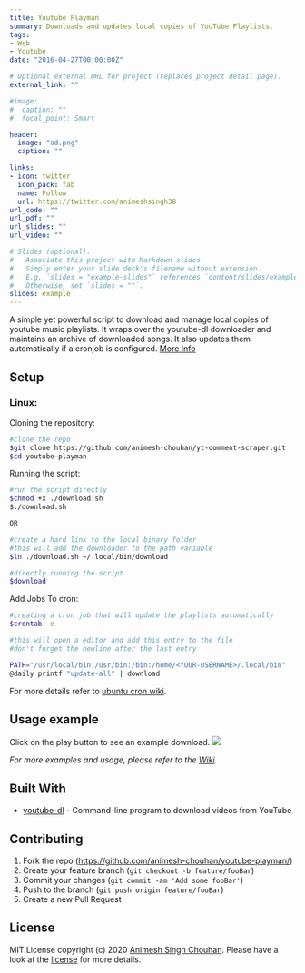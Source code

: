 ```yaml
---
title: Youtube Playman
summary: Downloads and updates local copies of YouTube Playlists.
tags:
- Web
- Youtube
date: "2016-04-27T00:00:00Z"

# Optional external URL for project (replaces project detail page).
external_link: ""

#image:
#  caption: ""
#  focal_point: Smart

header:
  image: "ad.png"
  caption: ""

links:
- icon: twitter
  icon_pack: fab
  name: Follow
  url: https://twitter.com/animeshsingh38
url_code: ""
url_pdf: ""
url_slides: ""
url_video: ""

# Slides (optional).
#   Associate this project with Markdown slides.
#   Simply enter your slide deck's filename without extension.
#   E.g. `slides = "example-slides"` references `content/slides/example-slides.md`.
#   Otherwise, set `slides = ""`.
slides: example
---
```


A simple yet powerful script to download and manage local copies of youtube music playlists. It wraps over the youtube-dl downloader and maintains an archive of downloaded songs. It also updates them automatically if a cronjob is configured. [More Info](https://animesh-chouhan.github.io/youtube-playman/)

## Setup

### Linux:

Cloning the repository:
```sh
#clone the repo
$git clone https://github.com/animesh-chouhan/yt-comment-scraper.git
$cd youtube-playman
```
Running the script:

```sh
#run the script directly
$chmod +x ./download.sh
$./download.sh

OR

#create a hard link to the local binary folder
#this will add the downloader to the path variable 
$ln ./download.sh ~/.local/bin/download

#directly running the script
$download

```
Add Jobs To cron:

```sh
#creating a cron job that will update the playlists automatically
$crontab -e

#this will open a editor and add this entry to the file
#don't forget the newline after the last entry

PATH="/usr/local/bin:/usr/bin:/bin:/home/<YOUR-USERNAME>/.local/bin"
@daily printf "update-all" | download

```
For more details refer to [ubuntu cron wiki](https://help.ubuntu.com/community/CronHowto).

## Usage example
Click on the play button to see an example download.
<a href="https://asciinema.org/a/bQgrwQfcFLtcuJpKMGEuq0Til?speed=2&preload=1&autoplay=1">
  <img src="https://asciinema.org/a/bQgrwQfcFLtcuJpKMGEuq0Til.png" max-width="1000px"/>
</a>

_For more examples and usage, please refer to the [Wiki][wiki]._


## Built With

* [youtube-dl](https://github.com/ytdl-org/youtube-dl) - Command-line program to download videos from YouTube



## Contributing

1. Fork the repo (<https://github.com/animesh-chouhan/youtube-playman/>)
2. Create your feature branch (`git checkout -b feature/fooBar`)
3. Commit your changes (`git commit -am 'Add some fooBar'`)
4. Push to the branch (`git push origin feature/fooBar`)
5. Create a new Pull Request

<!-- Markdown link & img dfn's -->
[license]: https://img.shields.io/github/license/animesh-chouhan/yt-comment-scraper.svg?style=plastic
[wiki]: https://github.com/animesh-chouhan/youtube-playman/wiki

## License
MIT License
copyright (c) 2020 [Animesh Singh Chouhan](https://github.com/animesh-chouhan). Please have a look at the [license](LICENSE) for more details.

